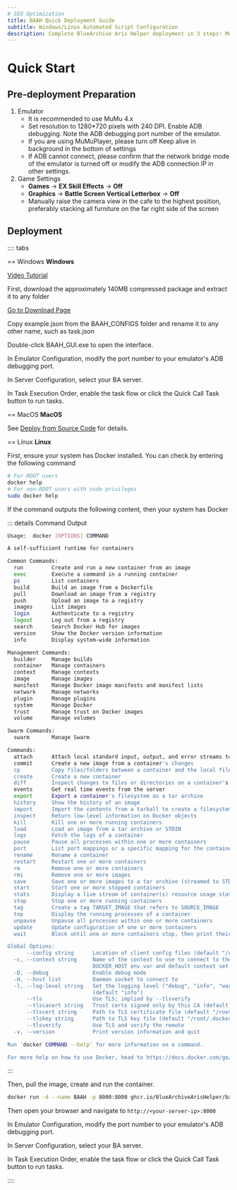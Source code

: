 ```yaml
---
# SEO Optimization
title: BAAH Quick Deployment Guide
subtitle: Windows/Linux Automated Script Configuration
description: Complete BlueArchive Aris Helper deployment in 3 steps! MuMu emulator settings (1280x720/240 DPI), Windows extract-and-run + GUI configuration, Linux Docker one-click deployment, with scheduled task automation support.
---
```


<LanguageWarn/>

# Quick Start

## Pre-deployment Preparation

1. Emulator
   - It is recommended to use MuMu 4.x
   - Set resolution to 1280*720 pixels with 240 DPI. Enable ADB debugging. Note the ADB debugging port number of the emulator.
   - If you are using MuMuPlayer, please turn off Keep alive in background in the bottom of settings
   - If ADB cannot connect, please confirm that the network bridge mode of the emulator is turned off or modify the ADB connection IP in other settings.
2. Game Settings
    - **Games** -> **EX Skill Effects** -> **Off**
    - **Graphics** -> **Battle Screen Vertical Letterbox** -> **Off**
    - Manually raise the camera view in the cafe to the highest position, preferably stacking all furniture on the far right side of the screen

## Deployment

:::: tabs

== Windows
**Windows**

[Video Tutorial](https://www.bilibili.com/video/BV1ZxfGYSEVr)

First, download the approximately 140MB compressed package and extract it to any folder

[Go to Download Page](/en_US/download)

Copy example.json from the BAAH_CONFIGS folder and rename it to any other name, such as task.json

Double-click BAAH_GUI.exe to open the interface.

In Emulator Configuration, modify the port number to your emulator's ADB debugging port.

In Server Configuration, select your BA server.

In Task Execution Order, enable the task flow or click the Quick Call Task button to run tasks.


== MacOS
**MacOS**

See [Deploy from Source Code](/en_US/docs/manual/source-code) for details.

== Linux
**Linux**

First, ensure your system has Docker installed. You can check by entering the following command

``` bash
# For ROOT users
docker help
# For non-ROOT users with sudo privileges
sudo docker help
```

If the command outputs the following content, then your system has Docker

::: details Command Output
``` bash
Usage:  docker [OPTIONS] COMMAND

A self-sufficient runtime for containers

Common Commands:
  run         Create and run a new container from an image
  exec        Execute a command in a running container
  ps          List containers
  build       Build an image from a Dockerfile
  pull        Download an image from a registry
  push        Upload an image to a registry
  images      List images
  login       Authenticate to a registry
  logout      Log out from a registry
  search      Search Docker Hub for images
  version     Show the Docker version information
  info        Display system-wide information

Management Commands:
  builder     Manage builds
  container   Manage containers
  context     Manage contexts
  image       Manage images
  manifest    Manage Docker image manifests and manifest lists
  network     Manage networks
  plugin      Manage plugins
  system      Manage Docker
  trust       Manage trust on Docker images
  volume      Manage volumes

Swarm Commands:
  swarm       Manage Swarm

Commands:
  attach      Attach local standard input, output, and error streams to a running container
  commit      Create a new image from a container's changes
  cp          Copy files/folders between a container and the local filesystem
  create      Create a new container
  diff        Inspect changes to files or directories on a container's filesystem
  events      Get real time events from the server
  export      Export a container's filesystem as a tar archive
  history     Show the history of an image
  import      Import the contents from a tarball to create a filesystem image
  inspect     Return low-level information on Docker objects
  kill        Kill one or more running containers
  load        Load an image from a tar archive or STDIN
  logs        Fetch the logs of a container
  pause       Pause all processes within one or more containers
  port        List port mappings or a specific mapping for the container
  rename      Rename a container
  restart     Restart one or more containers
  rm          Remove one or more containers
  rmi         Remove one or more images
  save        Save one or more images to a tar archive (streamed to STDOUT by default)
  start       Start one or more stopped containers
  stats       Display a live stream of container(s) resource usage statistics
  stop        Stop one or more running containers
  tag         Create a tag TARGET_IMAGE that refers to SOURCE_IMAGE
  top         Display the running processes of a container
  unpause     Unpause all processes within one or more containers
  update      Update configuration of one or more containers
  wait        Block until one or more containers stop, then print their exit codes

Global Options:
      --config string      Location of client config files (default "/root/.docker")
  -c, --context string     Name of the context to use to connect to the daemon (overrides
                           DOCKER_HOST env var and default context set with "docker context use")
  -D, --debug              Enable debug mode
  -H, --host list          Daemon socket to connect to
  -l, --log-level string   Set the logging level ("debug", "info", "warn", "error", "fatal")
                           (default "info")
      --tls                Use TLS; implied by --tlsverify
      --tlscacert string   Trust certs signed only by this CA (default "/root/.docker/ca.pem")
      --tlscert string     Path to TLS certificate file (default "/root/.docker/cert.pem")
      --tlskey string      Path to TLS key file (default "/root/.docker/key.pem")
      --tlsverify          Use TLS and verify the remote
  -v, --version            Print version information and quit

Run 'docker COMMAND --help' for more information on a command.

For more help on how to use Docker, head to https://docs.docker.com/go/guides/
```
:::

Then, pull the image, create and run the container.

``` bash
docker run -d --name BAAH -p 8000:8000 ghcr.io/BlueArchiveArisHelper/baah:latest
```

Then open your browser and navigate to `http://<your-server-ip>:8000`

In Emulator Configuration, modify the port number to your emulator's ADB debugging port.

In Server Configuration, select your BA server.

In Task Execution Order, enable the task flow or click the Quick Call Task button to run tasks.

::::
